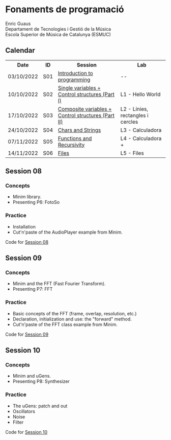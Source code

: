 <h1>Fonaments de programació</h1>
Enric Guaus<br>
Departament de Tecnologies i Gestió de la Música<br>
Escola Superior de Música de Catalunya (ESMUC)<br>

<h2>Calendar</h2>

<table>
  <tr>
    <th>Date</th>
    <th>ID</th>
    <th>Session</th>
    <th>Lab</th>
  </tr>
  <tr>
    <td>03/10/2022</td>
    <td>S01</td>
    <td><a href="https://github.com/enricguaus/programacio/tree/master/session01">Introduction to programming</a></td>
    <td>--</td>
  </tr>
  <tr>
    <td>10/10/2022</td>
    <td>S02</td>
    <td><a href="https://github.com/enricguaus/programacio/tree/master/session02">Single variables + Control structures (Part I)</a></td>
    <td>L1 - Hello World</td>
  </tr>
  <tr>
    <td>17/10/2022</td>
    <td>S03</td>
    <td><a href="https://github.com/enricguaus/programacio/tree/master/session03">Composite variables + Control structures (Part II)</a></td>
    <td>L2 - Línies, rectangles i cercles</td>
  </tr>
  <tr>
    <td>24/10/2022</td>
    <td>S04</td>
    <td><a href="https://github.com/enricguaus/programacio/tree/master/session04">Chars and Strings</a></td>
    <td>L3 - Calculadora</td>
  </tr>
  <tr>
    <td>07/11/2022</td>
    <td>S05</td>
    <td><a href="https://github.com/enricguaus/programacio/tree/master/session05">Functions and Recursivity</a></td>
    <td>L4 - Calculadora +</td>
  </tr>
    <td>14/11/2022</td>
    <td>S06</td>
    <td><a href="https://github.com/enricguaus/programacio/tree/master/session06">Files</a></td>
    <td>L5 - Files</td>
</table>


<h2>Session 08</h2>

<h3>Concepts</h3>
<ul>
<li>Minim library.
<li>Presenting P6: FotoSo
</ul>

<h3>Practice</h3>
<ul>
<li>Installation
<li>Cut'n'paste of the AudioPlayer example from Minim.
</ul>
Code for <a href="https://github.com/enricguaus/ESMUC-TP1/tree/master/session08">Session 08</a>

<h2>Session 09</h2>

<h3>Concepts</h3>
<ul>
<li>Minim and the FFT (Fast Fourier Transform).
<li>Presenting P7: FFT
</ul>

<h3>Practice</h3>
<ul>
<li>Basic concepts of the FFT (frame, overlap, resolution, etc.)
<li>Declaration, initialization and use: the "forward" method.
<li>Cut'n'paste of the FFT class example from Minim.
</ul>
Code for <a href="https://github.com/enricguaus/ESMUC-TP1/tree/master/session09">Session 09</a>

<h2>Session 10</h2>

<h3>Concepts</h3>
<ul>
<li>Minim and uGens.
<li>Presenting P8: Synthesizer
</ul>

<h3>Practice</h3>
<ul>
<li>The uGens: patch and out
<li>Oscillators
<li>Noise
<li>Filter
</ul>
Code for <a href="https://github.com/enricguaus/ESMUC-TP1/tree/master/session10">Session 10</a>
